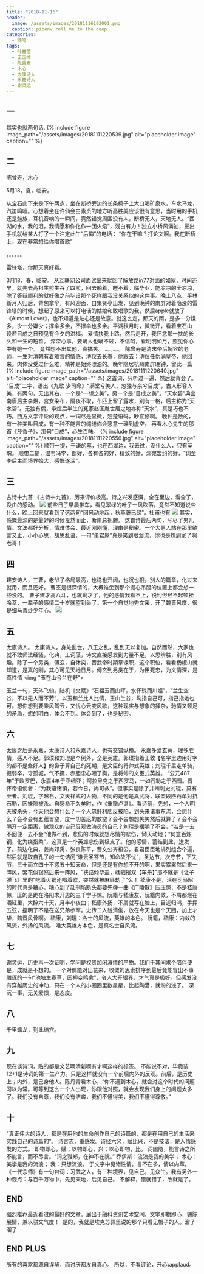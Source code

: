 ```yaml
---
title: "2018-11-16"
header:
  image: /assets/images/20181116192001.png
  caption: pipenv roll me to the deep
categories:
  - 随笔
tags:
  - 叶嘉莹
  - 王国维
  - 陈曾寿
  - 木心
  - 太康诗人
  - 永嘉诗人
  - 谢灵运
---
```

 
## 一

其实也就两句话.
{% include figure image_path="/assets/images/20181111220539.jpg" alt="placeholder image" caption="" %}

## 二
陈曾寿，木心

5月18，夏，临安。

从宝石山下来是下午两点，坐在断桥旁边的长条椅子上大口喝矿泉水，车水马龙，汽笛鸣噎。心想着坐在许仙会白素贞的地方听高胜美应该很有意思，当时用的手机还是魅族，耳机音响的一瞬间，竟然错觉周围没有人，断桥无人，天地无人。“西湖的水，我的泪，我情愿和你化作一团火焰”，浅白有力！独立小桥风满袖，拔出手机就给某人打了一个注定此生“后悔”的电话：
“你在干嘛？打论文啊。我在断桥上，现在非常想给你唱首歌”

。。。。。。

雷锋塔，你那天真好看。

3月18，春，临安。
从互联网公司面试出来就回了解放路in77对面的如家，时间还早，就先去高祖生煎生吞了四煎，回去躺着，睡不着。临毕业，能凉凉的全凉凉，除了答辩顺利的就好像之前毕设那个死样跟我没关系似的这件事。晚上八点，平林新月人归后，背包拿伞，有风迎面，自集贤亭出发，见到晚钟的南屏对着隐没的雷锋塔的时候，想起了原来可以打电话的姑娘和敢唱歌的我，然后apple就放了《Almost Lover》，也不知道是贴心还是故意。就这么走，那天的雨，是多一分嫌多，少一分嫌少；撑伞多余，不撑伞也多余。平湖秋月时，微微汗，看着宝石山
<img src="">
设若目成之日预见有今夕的洪福。
爱情扶我上路，然后走开，我怀念那一扶的长久和一生的短暂。
深深心事，要瞒人也瞒不过，不信呵，看明明如月，照见你心中有她一个。
竟然想不出其他，真搞笑。
。。。。。。
陈曾寿是清末帝后婉容的老师，一生对清朝有着难言的情感，溥仪去长春，他跟去；溥仪任伪满皇帝，他回来。肉体没受过什么难，精神是始终漂泊的。晚年隐居杭州南屏晚钟，留此一篇
{% include figure image_path="/assets/images/20181111220640.jpg" alt="placeholder image" caption="" %}
这首词，只听过一遍，然后就背会了。
“目成”二字，语出《九歌 少司命》“满堂兮美人，忽独与余兮目成”，古人形容人美，有两句，无出其右，一个是“一想之美”，另一个是“目成之美”。“天水碧”典出南唐后主李煜，宫女染布，隔夜不取，布匹上留了露水，别有一格，后主称为“天水碧”。无独有偶，李煜后半生的冤家赵匡胤世居之地亦称“天水”，真是巧也不巧。西方文学评论的观点，一词尽是显微，翘楚语码，眇宜修啊。
晚钟是数的，有一种美叫目成，有一种不能言的缱绻你会愿意一碎到虚空。
再看木心先生的那首《芹香子》，那句“目成”，心生百味。
{% include figure image_path="/assets/images/20181111220556.jpg" alt="placeholder image" caption="" %}
顺带一提，于谦的墓，也在西湖边，我去过，没什么人，只有英魂。
顺带二提，温韦冯李，都好，各有各的好，精致的好，深宛宏约的好，“词至李后主而境界始大，感慨遂深”。

## 三
古诗十九首
《古诗十九首》，历来评价极高。诗之兴发感慨，全在里边，看全了，没由的感动。
<img src="东城高且长">
前些日子早晨推车，看见翠绿的叶子一风吹落，竟然不知道说些什么，晚上回来就看到了这两句“回风动地起，秋草萋已绿”。杜甫也有
<img src="着叶满枝翠羽盖">
其实，感慨最深的是最好的时候戛然而止，断崖总扼腕。
这首诗最后两句，写尽了男儿情。文法都好分析，情难体会，最近刚刚懂，理由是秘密。一个大男人站在那里欲言又止，小小心思，胡思乱语，一句“巢君屋”真是笑到眼泪流，你也是尬到家了啊老哥！
## 四
建安诗人，三曹，老爷子格局最高，也稳也开阔，也沉也狠。别人的篇章，化过来就用，而且还好。
曹丕是很深情的，大概谁坐到那个提心吊胆的位置上都会想一些没的。
曹子建才高八斗，也就剩才了，他的感情我看不上，锐利但经不起顿挫冷萃，一辈子的感情二十岁就望到头了。第一个自觉地秀文采，开了魏晋风度，很是细马青纱少年心。
<img src="白马饰金羁">

## 五
太康诗人。
太康诗人，身处乱世，八王之乱，乱到无以复加。自然而然，大家也就不敢师法经骚，化典，工词藻，诗文直接感发到力量不足，以思辨胜，别有风趣。除了一个另类，傅玄，自休奕，晋武帝时期掌谏职，这个职位，看看杨椒山就知道，是真的刚，其心可见天地日月。傅玄到另类在于，为臣死忠，为文情深，是真性情
<img "玉在山兮兰在野">

玉兰一句，天外飞仙。陆机《文赋》“石韫玉而山晖，水怀珠而川媚”，“兰生空谷，不以无人而不芳”，以玉和兰比人比情，玉山兰谷，均指自己可，指己指她也可。想你想到要乘风驾云，又忧心云变风歇，这种现实与想象的揉杂，驰情又顿足的矛盾，想的明白，体会不到。体会到了，也是秘密。

## 六
太康之后是永嘉，太康诗人和永嘉诗人，也有交错纵横。
永嘉多爱玄黄，理多胜情，感人不足。郭璞和刘琨是个例外，全是英雄。郭璞指着王敦【名字里边用好字的都不是些好人】的鼻子算自己的死期，是文臣的将帅式英雄；刘琨千里走单骑，提弱卒，守孤城，气不摄，赤胆忠心喂了狗，是将帅的文臣式英雄。
“公元487年”于欧罗巴，永嘉4年于亚细亚；阿拉里克之于西罗马，一如石勒之于西晋。晋怀帝语使者：“为我语诸镇，若今日，尚可救”。但事实是除了并州刺史刘琨，莫有至者。刘琨，字越石，文天祥式的人物，不同的是他是真武将，联盟段匹石单对抗石勒，因嫌隙被杀。自感命不久矣时，作《重赠卢谌》。看诗前，先想，一个人明天被杀头，今天他会想什么？一个人忠肝利胆反被陷，到头来诸事东流，会想什么？会不会有五蕴皆空，度一切苦厄的放空？会不会想想笑笑然后就算了？会不会隔开一定距离，做观众的自己反观做演员的自己？刘琨是摆明了不会，“若是一去不回便一去不会”他做不到，悲伤的时候就想尽情的悲伤，恸天动地；“何意百炼钢，化为绕指柔”，这真是一个英雄悲伤到极点了。他的感情，蓄结到此，迸发了。前边化典，姜尚邓禹，张良陈平，晋文公齐桓公，君君臣臣地排列组合个遍，然后就是取自孔子的一句诘问“谁云圣答节，知命故不忧”，圣达节，次守节，下失节，三十而立四十不惑五十知天命，但是还是有你想不开的啊，果实累累然后来一阵风，繁花似锦然后来一阵风，“狭路倾华盖，骇驷摧双【车舟】”那不就是《让子弹飞》里的“吃着火锅还唱着歌，突然就被麻匪劫了”么！
嵇康不是，活在司马昭的时代真是糟心，糟心到了赴刑场断头都要先弹一曲《广陵散》压压惊，不是嵇康惊，压的是跪在洛阳求开恩的三千学子惊。阮籍与嵇康友，阮籍内敛，不屑都烂在酒缸里，大醉六十天，月半小夜曲；嵇康外扬，不屑就写在脸上，目送归鸿，手挥五弦，摆明了不是在送兄弟参军。史传二人貌清俊，放在今天也是个天团，加上才华，魏晋风骨啊。
嵇康，刘琨：名士的风流，英雄的本色。
阮籍，嵇康：内敛的风流，外扬的风流。
唯大英雄方本色，是真名士自风流。

## 七
谢灵运，历史再一次证明，学问是权贵加闲激情的产物。我们于其间求个陪伴便是，成就是不想的。
一个对偶能对出花来，收敛的思索排序到最后竟能冒出不事雕琢的一句“池塘生春草，园柳变鸣禽”，令人大开眼界，才气真是极好。但感发没有穿越历史的冲动，只在一个人的小圈圈里数星星，比起陶潜，就淘的浅了。
深沉一事，无关爱恨，是态度。

## 八
千里蟠龙，到此结穴。

## 九
现在谈诗词，贴的都是文艺啊清新啊有才啊这样的标签。
不能说不对，毕竟装12+1是诗词的第一生产力。只是这样就没有一个前后内外的反观。前后，是历史上；内外，是己身他人。陈丹青看木心，“你不遇到木心，就会对这个时代的问题习以为常。可等到这么一个人出现，你跟他对照，就会发现我们身上的问题太多了。我们没有自尊，我们没有洁癖，我们不懂得美，我们不懂得尊敬。”

## 十
“真正伟大的诗人，都是在用他的生命创作自己的诗篇的，都是在用自己的生活来实践自己的诗篇的”。
诗言志，重感发。诗经六义，赋比兴，不是技法，是人情感发的方式。
即物即心，赋；以物即心，兴；以心即物，比。
词幽隐，能言诗之所不能言，而不尽言。“词之雅郑，在神不在貌。”
乔伊斯：流浪是我的美学；
木心：美学是我的流浪；
我：只想流浪。
于文字中见诸性情。言不在多，情以内萃。
《一代宗师》有一句台词：习武之人，有三种境界，见自己，见众生。我有另外一种观点：与百千万物中，先见天地，后见自己。
不解释，错就错了，改就是了。

## END
强烈推荐最近看过的最好的文章，展出于融科资讯艺术空间。文字即物即心，铺陈展情，兼以骈文气度！
<img src="">
是的，我就是埃克苏佩里说的那个只看见帽子的人。溜了溜了

## END PLUS
所有的喜欢都源自误解，而讨厌都发自真心。
所以，不看评论，开心\applaud。
